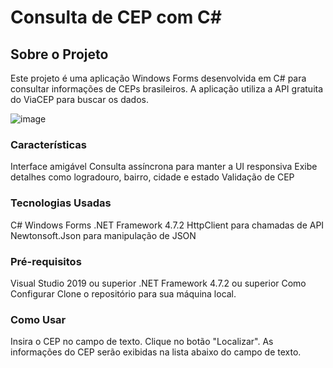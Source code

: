# Consulta de CEP com C#
## Sobre o Projeto
Este projeto é uma aplicação Windows Forms desenvolvida em C# para consultar informações de CEPs brasileiros. A aplicação utiliza a API gratuita do ViaCEP para buscar os dados.

![image](https://github.com/GiulianoVianna/consultaCep_CSharp/assets/101942554/66df675d-a1a8-4367-b34c-3c8394f9dc31)

### Características
Interface amigável
Consulta assíncrona para manter a UI responsiva
Exibe detalhes como logradouro, bairro, cidade e estado
Validação de CEP

### Tecnologias Usadas
C#
Windows Forms
.NET Framework 4.7.2
HttpClient para chamadas de API
Newtonsoft.Json para manipulação de JSON

### Pré-requisitos
Visual Studio 2019 ou superior
.NET Framework 4.7.2 ou superior
Como Configurar
Clone o repositório para sua máquina local.

### Como Usar
Insira o CEP no campo de texto.
Clique no botão "Localizar".
As informações do CEP serão exibidas na lista abaixo do campo de texto.

